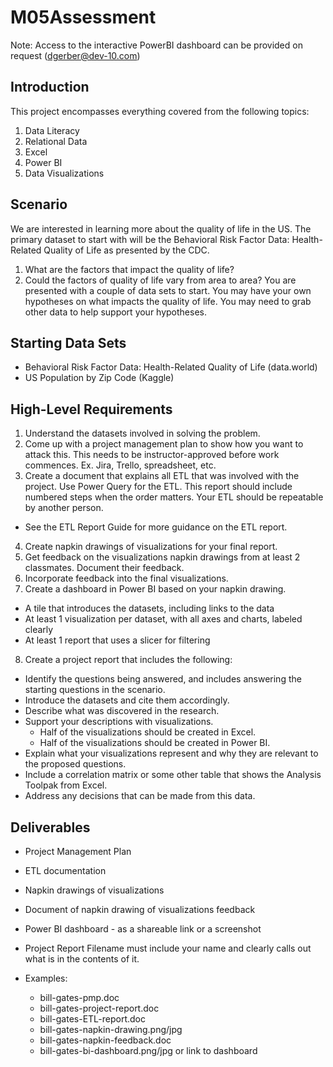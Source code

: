 # M05Assessment

Note: Access to the interactive PowerBI dashboard can be provided on request (dgerber@dev-10.com) 
## Introduction
This project encompasses everything covered from the following topics:

1. Data Literacy
2. Relational Data
3. Excel
4. Power BI
5. Data Visualizations
## Scenario
We are interested in learning more about the quality of life in the US. The primary dataset to start with will be the Behavioral Risk Factor Data: Health-Related Quality of Life as presented by the CDC.

1. What are the factors that impact the quality of life?
2. Could the factors of quality of life vary from area to area?
You are presented with a couple of data sets to start. You may have your own hypotheses on what impacts the quality of life. You may need to grab other data to help support your hypotheses.

## Starting Data Sets
* Behavioral Risk Factor Data: Health-Related Quality of Life (data.world)
* US Population by Zip Code (Kaggle)
## High-Level Requirements
1. Understand the datasets involved in solving the problem.
2. Come up with a project management plan to show how you want to attack this. This needs to be instructor-approved before work commences. Ex. Jira, Trello, spreadsheet, etc.
3. Create a document that explains all ETL that was involved with the project. Use Power Query for the ETL. This report should include numbered steps when the order matters. Your ETL should be repeatable by another person.
  * See the ETL Report Guide for more guidance on the ETL report.
4. Create napkin drawings of visualizations for your final report.
5. Get feedback on the visualizations napkin drawings from at least 2 classmates. Document their feedback.
6. Incorporate feedback into the final visualizations.
7. Create a dashboard in Power BI based on your napkin drawing.
  * A tile that introduces the datasets, including links to the data
  * At least 1 visualization per dataset, with all axes and charts, labeled clearly
  * At least 1 report that uses a slicer for filtering
8. Create a project report that includes the following:
  * Identify the questions being answered, and includes answering the starting questions in the scenario.
  * Introduce the datasets and cite them accordingly.
  * Describe what was discovered in the research.
  * Support your descriptions with visualizations.
    * Half of the visualizations should be created in Excel.
    * Half of the visualizations should be created in Power BI.
  * Explain what your visualizations represent and why they are relevant to the proposed questions.
  * Include a correlation matrix or some other table that shows the Analysis Toolpak from Excel.
  * Address any decisions that can be made from this data.
## Deliverables
* Project Management Plan
* ETL documentation
* Napkin drawings of visualizations
* Document of napkin drawing of visualizations feedback
* Power BI dashboard - as a shareable link or a screenshot
* Project Report
Filename must include your name and clearly calls out what is in the contents of it.

* Examples:
  * bill-gates-pmp.doc
  * bill-gates-project-report.doc
  * bill-gates-ETL-report.doc
  * bill-gates-napkin-drawing.png/jpg
  * bill-gates-napkin-feedback.doc
  * bill-gates-bi-dashboard.png/jpg or link to dashboard